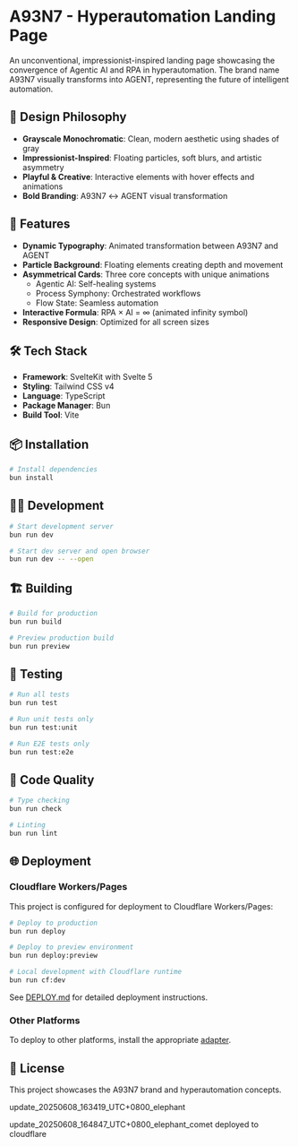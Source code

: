 # A93N7 - Hyperautomation Landing Page

An unconventional, impressionist-inspired landing page showcasing the convergence of Agentic AI and RPA in hyperautomation. The brand name A93N7 visually transforms into AGENT, representing the future of intelligent automation.

## 🎨 Design Philosophy

- **Grayscale Monochromatic**: Clean, modern aesthetic using shades of gray
- **Impressionist-Inspired**: Floating particles, soft blurs, and artistic asymmetry
- **Playful & Creative**: Interactive elements with hover effects and animations
- **Bold Branding**: A93N7 ↔ AGENT visual transformation

## 🚀 Features

- **Dynamic Typography**: Animated transformation between A93N7 and AGENT
- **Particle Background**: Floating elements creating depth and movement
- **Asymmetrical Cards**: Three core concepts with unique animations
  - Agentic AI: Self-healing systems
  - Process Symphony: Orchestrated workflows
  - Flow State: Seamless automation
- **Interactive Formula**: RPA × AI = ∞ (animated infinity symbol)
- **Responsive Design**: Optimized for all screen sizes

## 🛠️ Tech Stack

- **Framework**: SvelteKit with Svelte 5
- **Styling**: Tailwind CSS v4
- **Language**: TypeScript
- **Package Manager**: Bun
- **Build Tool**: Vite

## 📦 Installation

```bash
# Install dependencies
bun install
```

## 🏃‍♂️ Development

```bash
# Start development server
bun run dev

# Start dev server and open browser
bun run dev -- --open
```

## 🏗️ Building

```bash
# Build for production
bun run build

# Preview production build
bun run preview
```

## 🧪 Testing

```bash
# Run all tests
bun run test

# Run unit tests only
bun run test:unit

# Run E2E tests only
bun run test:e2e
```

## 📝 Code Quality

```bash
# Type checking
bun run check

# Linting
bun run lint
```

## 🌐 Deployment

### Cloudflare Workers/Pages

This project is configured for deployment to Cloudflare Workers/Pages:

```bash
# Deploy to production
bun run deploy

# Deploy to preview environment
bun run deploy:preview

# Local development with Cloudflare runtime
bun run cf:dev
```

See [DEPLOY.md](./DEPLOY.md) for detailed deployment instructions.

### Other Platforms

To deploy to other platforms, install the appropriate [adapter](https://svelte.dev/docs/kit/adapters).

## 📄 License

This project showcases the A93N7 brand and hyperautomation concepts.

update_20250608_163419_UTC+0800_elephant

update_20250608_164847_UTC+0800_elephant_comet deployed to cloudflare
